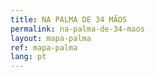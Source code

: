 ```yaml
---
title: NA PALMA DE 34 MÃOS
permalink: na-palma-de-34-maos
layout: mapa-palma
ref: mapa-palma
lang: pt
---
```




